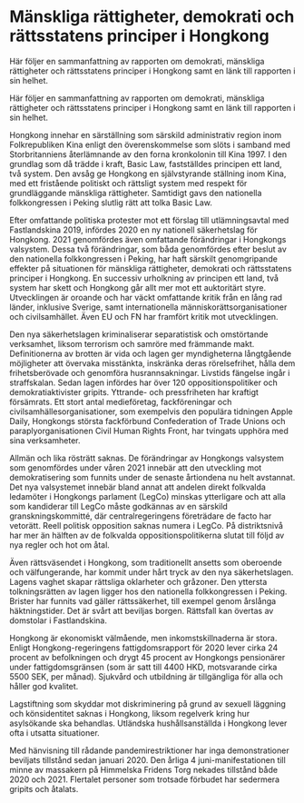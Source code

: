 # Mänskliga rättigheter, demokrati och rättsstatens principer i Hongkong

Här följer en sammanfattning av rapporten om demokrati, mänskliga rättigheter och rättsstatens principer i Hongkong samt en länk till rapporten i sin helhet.

Här följer en sammanfattning av rapporten om demokrati, mänskliga rättigheter och rättsstatens principer i Hongkong samt en länk till rapporten i sin helhet.

Hongkong innehar en särställning som särskild administrativ region inom Folkrepubliken Kina enligt den överenskommelse som slöts i samband med Storbritanniens återlämnande av den forna kronkolonin till Kina 1997. I den grundlag som då trädde i kraft, Basic Law, fastställdes principen ett land, två system. Den avsåg ge Hongkong en självstyrande ställning inom Kina, med ett fristående politiskt och rättsligt system med respekt för grundläggande mänskliga rättigheter. Samtidigt gavs den nationella folkkongressen i Peking slutlig rätt att tolka Basic Law.

Efter omfattande politiska protester mot ett förslag till utlämningsavtal med Fastlandskina 2019, infördes 2020 en ny nationell säkerhetslag för Hongkong. 2021 genomfördes även omfattande förändringar i Hongkongs valsystem. Dessa två förändringar, som båda genomfördes efter beslut av den nationella folkkongressen i Peking, har haft särskilt genomgripande effekter på situationen för mänskliga rättigheter, demokrati och rättsstatens principer i Hongkong. En successiv urholkning av principen ett land, två system har skett och Hongkong går allt mer mot ett auktoritärt styre. Utvecklingen är oroande och har väckt omfattande kritik från en lång rad länder, inklusive Sverige, samt internationella människorättsorganisationer och civilsamhället. Även EU och FN har framfört kritik mot utvecklingen.

Den nya säkerhetslagen kriminaliserar separatistisk och omstörtande verksamhet, liksom terrorism och samröre med främmande makt. Definitionerna av brotten är vida och lagen ger myndigheterna långtgående möjligheter att övervaka misstänkta, inskränka deras rörelsefrihet, hålla dem frihetsberövade och genomföra husrannsakningar. Livstids fängelse ingår i straffskalan. Sedan lagen infördes har över 120 oppositionspolitiker och demokratiaktivister gripits. Yttrande- och pressfriheten har kraftigt försämrats. Ett stort antal medieföretag, fackföreningar och civilsamhällesorganisationer, som exempelvis den populära tidningen Apple Daily, Hongkongs största fackförbund Confederation of Trade Unions och paraplyorganisationen Civil Human Rights Front, har tvingats upphöra med sina verksamheter.

Allmän och lika rösträtt saknas. De förändringar av Hongkongs valsystem som genomfördes under våren 2021 innebär att den utveckling mot demokratisering som funnits under de senaste årtiondena nu helt avstannat. Det nya valsystemet innebär bland annat att andelen direkt folkvalda ledamöter i Hongkongs parlament (LegCo) minskas ytterligare och att alla som kandiderar till LegCo måste godkännas av en särskild granskningskommitté, där centralregeringens företrädare de facto har vetorätt. Reell politisk opposition saknas numera i LegCo. På distriktsnivå har mer än hälften av de folkvalda oppositionspolitikerna slutat till följd av nya regler och hot om åtal.

Även rättsväsendet i Hongkong, som traditionellt ansetts som oberoende och välfungerande, har kommit under hårt tryck av den nya säkerhetslagen. Lagens vaghet skapar rättsliga oklarheter och gråzoner. Den yttersta tolkningsrätten av lagen ligger hos den nationella folkkongressen i Peking. Brister har funnits vad gäller rättssäkerhet, till exempel genom årslånga häktningstider. Det är svårt att beviljas borgen. Rättsfall kan övertas av domstolar i Fastlandskina.

Hongkong är ekonomiskt välmående, men inkomstskillnaderna är stora. Enligt Hongkong-regeringens fattigdomsrapport för 2020 lever cirka 24 procent av befolkningen och drygt 45 procent av Hongkongs pensionärer under fattigdomsgränsen (som är satt till 4400 HKD, motsvarande cirka 5500 SEK, per månad). Sjukvård och utbildning är tillgängliga för alla och håller god kvalitet.

Lagstiftning som skyddar mot diskriminering på grund av sexuell läggning och könsidentitet saknas i Hongkong, liksom regelverk kring hur asylsökande ska behandlas. Utländska hushållsanställda i Hongkong lever ofta i utsatta situationer.

Med hänvisning till rådande pandemirestriktioner har inga demonstrationer beviljats tillstånd sedan januari 2020. Den årliga 4 juni-manifestationen till minne av massakern på Himmelska Fridens Torg nekades tillstånd både 2020 och 2021. Flertalet personer som trotsade förbudet har sedermera gripits och åtalats.
